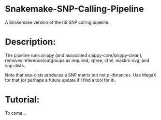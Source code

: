 # Snakemake-SNP-Calling-Pipeline
A Snakemake version of the i18 SNP calling pipeline.

# Description:
The pipeline runs snippy (and associated snippy-core/snippy-clean), removes reference/outgroups as required, iqtree, cfml, maskrc-svg, and snp-dists.

Note that snp-dists produces a SNP matrix but not p-distances. Use MegaX for that (or perhaps a future update if I find a tool for it).

# Tutorial:
To come...

